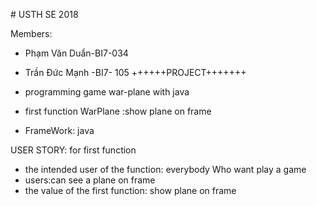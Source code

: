 ﻿﻿# USTH SE 2018 Members:- Phạm Văn Duẩn-BI7-034- Trần Đức Mạnh -BI7- 105++++++PROJECT+++++++- programming  game war-plane with java - first function WarPlane :show plane on frame- FrameWork: javaUSER STORY:  for first function- the intended user of the function: everybody Who want play a game- users:can  see  a plane on frame- the value of the first function: 	show plane on frame